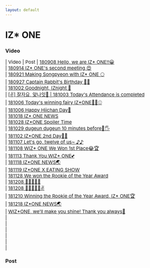 ```yaml
---
layout: default
---
```

<h1>IZ* ONE</h1>

<h3>Video</h3>
<div style="font-size:15px">
  | Video                                                                                                                            | Post
  | <a target="_blank" href="https://www.vlive.tv/video/88099">180908 Hello, we are IZ* ONE!!😀</a><br>
  | <a target="_blank" href="https://www.vlive.tv/video/89022">180914 IZ* ONE's second meeting 😍</a><br>
  | <a target="_blank" href="https://www.vlive.tv/video/90003">180921 Making Songpyeon with IZ* ONE 🌕</a><br>
  | <a target="_blank" href="https://www.vlive.tv/video/90638">180927 Captain Rabbit's Birthday 🐰🎂</a><br>
  | <a target="_blank" href="https://www.vlive.tv/video/92085">181002 Goodnight, IZnight 🌙</a><br>                                    |  <a target="_blank" href="https://channels.vlive.tv/C1B7AF/celeb/0.8495269?boardId=1977">[✌️] 잘자요, 앚나잇🌙
  | <a target="_blank" href="https://www.vlive.tv/video/92128">181003 Today's Attendance is completed</a><br>
  | <a target="_blank" href="https://www.vlive.tv/video/92604">181006 Today's winning fairy IZ*ONE🧚‍♀️⚾️</a><br>
  | <a target="_blank" href="https://www.vlive.tv/video/92635">181006 Happy Hiichan Day🍓</a><br>
  | <a target="_blank" href="https://www.vlive.tv/video/94535">181018 IZ* ONE NEWS</a><br>
  | <a target="_blank" href="https://www.vlive.tv/video/95977">181028 IZ*ONE Spoiler Time</a><br>
  | <a target="_blank" href="https://www.vlive.tv/video/96158">181029 dugeun dugeun 10 minutes before🙈🖐	</a><br>
  | <a target="_blank" href="https://www.vlive.tv/video/97083">181102 IZ*ONE 2nd Day🙈🙉	</a><br>
  | <a target="_blank" href="https://www.vlive.tv/video/97842">181107 Let's go, twelve of us~ ♪♪	</a><br>
  | <a target="_blank" href="https://www.vlive.tv/video/98031">181108 WIZ* ONE We Won 1st Place😂🏆	</a><br>
  | <a target="_blank" href="https://www.vlive.tv/video/98909">181113 Thank You WIZ* ONE💕</a><br>
  | <a target="_blank" href="https://www.vlive.tv/video/99713">181118 IZ*ONE NEWS🌏	</a><br>
  | <a target="_blank" href="https://www.vlive.tv/video/99363">181119 IZ*ONE X EATING SHOW</a><br>
  | <a target="_blank" href="https://www.vlive.tv/video/101447">181128 We won the Rookie of the Year Award</a><br>
  | <a target="_blank" href="https://www.vlive.tv/video/103136">181208 🧀🌭🍠🐡🍊</a><br>
  | <a target="_blank" href="https://www.vlive.tv/video/103138">181208 🧀🌭🍠🐡🍊✌</a><br>
  | <a target="_blank" href="https://www.vlive.tv/video/103421">181210 Winning the Rookie of the Year Award, IZ* ONE🏆</a><br>
  | <a target="_blank" href="https://www.vlive.tv/video/104790">181218 IZ*ONE NEWS🌏</a><br>
  | <a target="_blank" href="https://channels.vlive.tv/C1B7AF/celeb/1.9653941">WIZ*ONE, we'll make you shine! Thank you always💖</a><br>
  | <a target="_blank" href=""></a><br>
  | <a target="_blank" href=""></a><br>
  | <a target="_blank" href=""></a><br>
  | <a target="_blank" href=""></a><br>
  | <a target="_blank" href=""></a><br>
  | <a target="_blank" href=""></a><br>
</div>

<h3>Post</h3>
